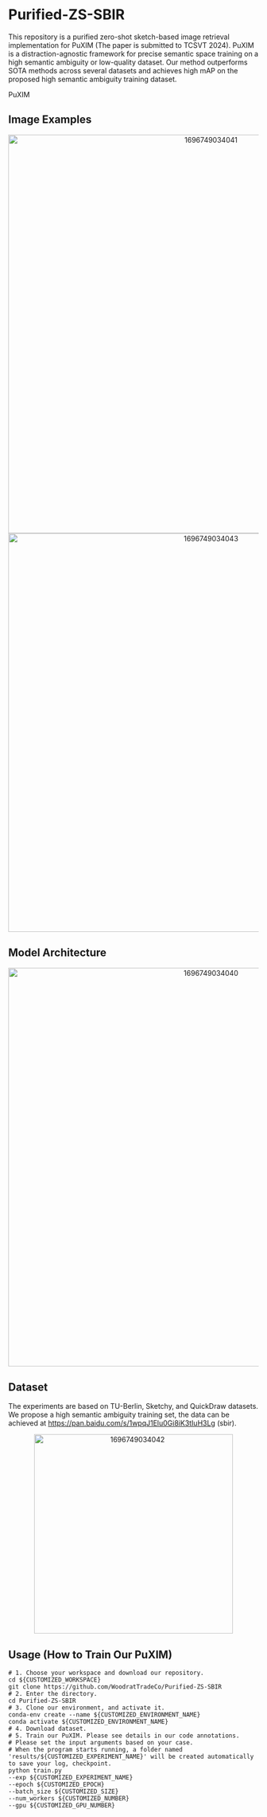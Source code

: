 # Purified-ZS-SBIR
This repository is a purified zero-shot sketch-based image retrieval implementation for PuXIM (The paper is submitted to TCSVT 2024). 
PuXIM is a distraction-agnostic framework for precise semantic space training on a high semantic ambiguity or low-quality dataset. Our method outperforms SOTA methods across several datasets and achieves high mAP on the proposed high semantic ambiguity training dataset.

PuXIM
## Image Examples
<div align=center>
<img width="800" alt="1696749034041" src="https://github.com/WoodratTradeCo/Purified-ZS-SBIR/blob/main/figures/0.png">
</div>

<div align=center>
<img width="800" alt="1696749034043" src="https://github.com/WoodratTradeCo/Purified-ZS-SBIR/blob/main/figures/3.png">
</div>

## Model Architecture
<div align=center>
<img width="800" alt="1696749034040" src="https://github.com/WoodratTradeCo/Purified-ZS-SBIR/blob/main/figures/1.png">
</div>

## Dataset
The experiments are based on TU-Berlin, Sketchy, and QuickDraw datasets. We propose a high semantic ambiguity training set, the data can be achieved at https://pan.baidu.com/s/1wpqJ1Elu0Gi8iK3tIuH3Lg (sbir).
<div align=center>
<img width="400" alt="1696749034042" src="https://github.com/WoodratTradeCo/Purified-ZS-SBIR/blob/main/figures/2.png">
</div>

## Usage (How to Train Our PuXIM)

    # 1. Choose your workspace and download our repository.
    cd ${CUSTOMIZED_WORKSPACE}
    git clone https://github.com/WoodratTradeCo/Purified-ZS-SBIR
    # 2. Enter the directory.
    cd Purified-ZS-SBIR
    # 3. Clone our environment, and activate it.
    conda-env create --name ${CUSTOMIZED_ENVIRONMENT_NAME}
    conda activate ${CUSTOMIZED_ENVIRONMENT_NAME}
    # 4. Download dataset.
    # 5. Train our PuXIM. Please see details in our code annotations.
    # Please set the input arguments based on your case.
    # When the program starts running, a folder named 'results/${CUSTOMIZED_EXPERIMENT_NAME}' will be created automatically to save your log, checkpoint.
    python train.py
    --exp ${CUSTOMIZED_EXPERIMENT_NAME}
    --epoch ${CUSTOMIZED_EPOCH}
    --batch_size ${CUSTOMIZED_SIZE}   
    --num_workers ${CUSTOMIZED_NUMBER} 
    --gpu ${CUSTOMIZED_GPU_NUMBER}
